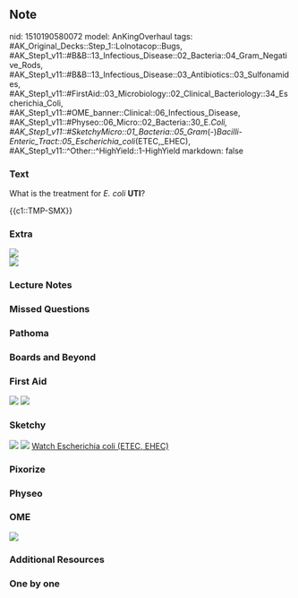 ## Note
nid: 1510190580072
model: AnKingOverhaul
tags: #AK_Original_Decks::Step_1::Lolnotacop::Bugs, #AK_Step1_v11::#B&B::13_Infectious_Disease::02_Bacteria::04_Gram_Negative_Rods, #AK_Step1_v11::#B&B::13_Infectious_Disease::03_Antibiotics::03_Sulfonamides, #AK_Step1_v11::#FirstAid::03_Microbiology::02_Clinical_Bacteriology::34_Escherichia_Coli, #AK_Step1_v11::#OME_banner::Clinical::06_Infectious_Disease, #AK_Step1_v11::#Physeo::06_Micro::02_Bacteria::30_E._Coli, #AK_Step1_v11::#SketchyMicro::01_Bacteria::05_Gram_(-)_Bacilli_-_Enteric_Tract::05_Escherichia_coli_(ETEC,_EHEC), #AK_Step1_v11::^Other::^HighYield::1-HighYield
markdown: false

### Text
What is the treatment for <i>E. coli</i> <b>UTI</b>?
<div>
  {{c1::TMP-SMX}}
</div>

### Extra
<div><img src="paste-7211250090371.jpg"></div><img src=
"paste-22784801505472.jpg">

### Lecture Notes


### Missed Questions


### Pathoma


### Boards and Beyond


### First Aid
<img src="tmpaivxpcyn.png"> <img src="tmpkdcahfh4.png">

### Sketchy
<img src="paste-4754528796673%20(1).jpg"> <img src=
"paste-e31f6802de01f44013c033703396aea2b874d480.png"> <a href=
"https://dashboard.sketchy.com/study/medical/courses/medical-microbiology/units/medical-microbiology-bacteria/videos/medical-microbiology-bacteria-gram-negative-bacilli-enteric-tract-escherichia-coli-etec-ehec?utm_source=anki&utm_medium=partnership&utm_campaign=february_update&utm_content=medical">
Watch Escherichia coli (ETEC, EHEC)</a>

### Pixorize


### Physeo


### OME
<div class="ome-widget">
  <a href=
  "https://onlinemeded.org/spa/infectious-disease?ref=anki"><img src="_OME_AnkiFlashcards_Topic_3.png"></a>
</div>

### Additional Resources


### One by one

